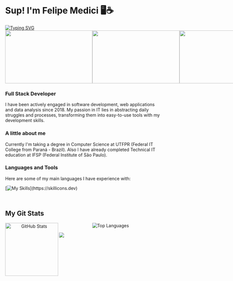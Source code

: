 <h1 align="left" id="macropower-title">Sup! I'm Felipe Medici 🖥️☕</h1>

<div style="display: flex; align-items: center;">
  <a href="https://git.io/typing-svg">
    <img src="https://readme-typing-svg.demolab.com?font=Rubik&pause=1000&color=F77C15&background=FFFFFF00&random=false&width=435&lines=First+analyse%2C+them+code" alt="Typing SVG" />
  </a>
</div>

<div style="display: flex; justify-content: space-between;">
  <img src="https://i.pinimg.com/originals/55/2b/9f/552b9f7bc0c547d179ef4cb1a70ed519.gif" style="width: 280px; height: 170px;" />
  <img src="https://i.pinimg.com/originals/c7/16/9b/c7169b87b277a02f4963c5003e4e699e.gif" style="width: 280px; height: 170px;" />
  <img src="https://i.pinimg.com/originals/d3/ca/2b/d3ca2b6b5b0d90c4b98195b205defa29.gif" style="width: 280px; height: 170px;" />
</div>


<h3>Full Stack Developer</h3>

I have been actively engaged in software development, web applications and data analysis since 2018. My passion in IT lies in abstracting daily struggles and processes, transforming them into easy-to-use tools with my development skills.

<h3 >A little about me</h3>

Currently I'm taking a degree in Computer Science at UTFPR (Federal IT College from Paraná - Brazil).
Also I have already completed Technical IT education at IFSP (Federal Institute of São Paulo).

<h3  id="macropower-tech">Languages and Tools</h3>

Here are some of my main languages I have experience with:

[![My Skills](https://skillicons.dev/icons?i=cs,dotnet,ts,js,react,nodejs,java,mysql,mongodb,git,vue,tailwind,)](https://skillicons.dev)

<br>

<div> 
<h2  id="macropower-tech">My Git Stats</h2>
    
</div> <div align="center">
  <img height="170" align="left" src="https://github-readme-stats.vercel.app/api?username=femedici&show_icons=true&theme=slateorange&include_all_commits=true&count_private=true" alt="GitHub Stats" />
  <img src="https://github-readme-stats.vercel.app/api/top-langs/?username=femedici&layout=compact&theme=slateorange" alt="Top Languages" />
</div>

![](https://komarev.com/ghpvc/?username=femedici&color=orange)

